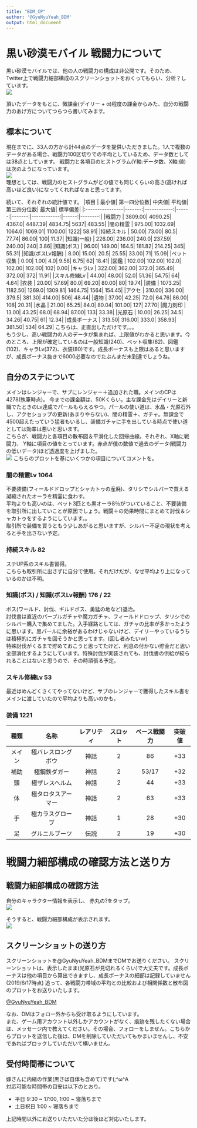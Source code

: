 ```yaml
---
title: "BDM_CP"
author: '@GyuNyuYeah_BDM'
output: html_document
---
```


# 黒い砂漠モバイル 戦闘力について
黒い砂漠モバイルでは、他の人の戦闘力の構成は非公開です。そのため、Twitter上で戦闘力細部構成のスクリーンショットをおくってもらい、分析？しています。  
![](./Images/Procedure.png)

頂いたデータをもとに、微課金(デイリー + α)程度の課金からみた、自分の戦闘力のあげ方についてつらつら書いてみます。  

## 標本について  
現在までに、33人の方から計44点のデータを提供いただきました。1人で複数のデータがある場合、戦闘力100区切りでの平均としているため、データ数としては38点としています。
戦闘力と各項目のヒストグラム(Y軸:データ数、X軸:値)は次のようになっています。  
![](./Images/Histogram.png)  
理想としては、戦闘力のヒストグラムがどの値でも同じくらいの高さ(高ければ高いほど良い)になってくれればなぁと思ってます。  
  
続いて、それぞれの統計値です。
|項目             |  最小値| 第一四分位数| 中央値|  平均値| 第三四分位数| 最大値| 標準偏差|
|:----------------|-------:|------------:|------:|-------:|------------:|------:|--------:|
|戦闘力           | 3809.00|      4090.25| 4367.0| 4487.39|      4834.75|   5637|   483.55|
|闇の精霊         |  975.00|      1032.69| 1064.0| 1069.01|      1100.00|   1222|    58.91|
|持続スキル       |   50.00|        73.00|   80.5|   77.74|        86.00|    100|    11.37|
|知識(一般)       |  226.00|       236.00|  240.0|  237.59|       240.00|    240|     3.86|
|知識(ボス)       |   96.00|       149.00|  164.5|  181.82|       214.25|    345|    55.31|
|知識(ボスLv報酬) |    8.00|        15.00|   20.5|   25.55|        33.00|     71|    15.09|
|ペット収集       |    0.00|         1.00|    4.0|    9.58|         6.75|     62|    18.41|
|図鑑             |  102.00|       102.00|  102.0|  102.00|       102.00|    102|     0.00|
|キャラLv         |  322.00|       362.00|  372.0|  365.49|       372.00|    372|    11.91|
|スキル修練Lv     |   44.00|        48.00|   52.0|   51.36|        54.75|     64|     4.64|
|衣装             |   20.00|        57.69|   80.0|   69.20|        80.00|     80|    19.74|
|装備             | 1073.25|      1182.50| 1269.0| 1309.81|      1464.75|   1564|   154.45|
|アクセ           |  310.00|       336.00|  379.5|  381.30|       414.00|    506|    48.44|
|遺物             |   37.00|        42.25|   72.0|   64.76|        86.00|    108|    20.31|
|水晶             |   21.00|        65.25|   84.0|   80.04|       101.00|    127|    27.70|
|魔力刻印         |   13.00|        43.25|   68.0|   68.94|        87.00|    133|    33.38|
|光原石           |   10.00|        26.25|   34.5|   34.26|        40.75|     61|    12.34|
|成長ボーナス     |  313.50|       316.00|  333.0|  358.93|       381.50|    534|    64.29|
こちらは、正直出しただけです。。。  
もう少し、高い戦闘力の人のデータが集まれば、上限値がわかると思います。今のところ、上限が確定しているのは一般知識(240)、ペット収集(62)、図鑑(102)、キャラLv(372)、衣装(80)です。成長ボーナスも上限はあると思いますが、成長ボーナス抜きで6000必要なのでたぶんまだ未到達でしょうね。  

## 自分のステについて  
メインはレンジャーで、サブにレンジャー＋追加された職。メインのCPは4278(執筆時点)。
今までの課金額は、50Kくらい。主な課金先はデイリーと新職でたときのLv達成でパールもらえるやつ。パールの使い道は、水晶・光原石外し、アクセショップの更新(あまりやらない)、闇の精霊＋、ガチャ。無課金で4500超えたっていう猛者もいるし、装備ガチャに手を出している時点で使い道としては効率は悪いと思います。  
こちらが、戦闘力と各項目の散布図＆平滑化した回帰曲線。それぞれ、X軸に戦闘力、  Y軸に項目の値をとっています。赤点が僕の数値で過去のデータ(戦闘力の低いデータ)ほど透過度を上げました。  
![](./Images/Scatter%20plot.png)
こちらのプロットを基にいくつかの項目についてコメントを。

### 闇の精霊Lv  1064
不要装備(フィールドドロップとシャカトゥの産廃)、タリシでシルバーで買える凝縮されたオーラを精霊に食わす。  
平均よりも高いのは、ペット3匹とも黒オーラ8％がついていること、不要装備を取引所に出していことが原因でしょう。戦闘＋の効果時間にまとめて討伐＆シャカトゥをするようにしています。。  
取引所で装備を買うともう少しあがると思いますが、シルバー不足の現状を考えると手を出さない予定。

### 持続スキル 82
ステUP系のスキル書習得。  
こちらも取引所に出さずに自分で使用。それだけだが、なぜ平均より上になっているのかは不明。  

### 知識(ボス) / 知識(ボスLv報酬)  176 / 22 
ボス(ワールド、討伐、ギルドボス、勇猛の地など)退治。  
討伐書は直近のパープルガチャや魔力ガチャ、フィールドドロップ、タリシでのシルバー購入で集めてました。入手経路としては、ガチャの比率が多かったように思います。黒パールに余裕があるわけじゃないけど、デイリーやっているうちは積極的にガチャを回そうかと思ってます。(回し者みたいｗ)  
特殊討伐がくるまで貯めておこうと思ってたけど、利息の付かない貯金だと思い全部消化するようにしています。特殊討伐が実装されても、討伐書の供給が絞られることはないと思うので、その時頑張る予定。  

### スキル修練Lv 53
最近はめんどくさくてやってないけど、サブのレンジャーで獲得したスキル書をメインに渡していたので平均よりも高いのかも。  

### 装備  1221
|種類|名称|レアリティ|スロット|ベース戦闘力|突破値|
|:-:|:-:|:-:|:-:|:-:|:-:|
|メイン|極バレスロングボウ|神話|2|86|+33|
|補助|極鋼鉄ダガー|神話|2|53/17|+32|
|頭|極ザレスヘルム|神話|2|44|+33|
|体|極タロタスアーマー|神話|2|63|+33|
|手|極カラスグローブ|神話|1|28|+30|
|足|グルニルブーツ|伝説|2|19|+30|

# 戦闘力細部構成の確認方法と送り方  
## 戦闘力細部構成の確認方法  
自分のキャラクター情報を表示し、  赤丸の<font type="bold">?</font>をタップ。  
![](./Images/HowToCheck_small.png)  

そうすると、戦闘力細部構成が表示されます。   
![](./Images/CP_details_small.png)
  

## スクリーンショットの送り方  
スクリーンショットを@GyuNyuYeah_BDMまでDMでお送りください。 スクリーンショットは、表示したまま(光原石が見切れるくらい)で大丈夫です。成長ボーナスは他の項目から算出できますし、成長ボーナスの細部は記録していません(2019/6/17時点) 
追って、各戦闘力帯域の平均との比較および相関係数と散布図のプロットをお送りいたします。  
  
<a href="https://twitter.com/messages/compose?recipient_id=423957440&ref_src=twsrc%5Etfw" class="twitter-dm-button" data-screen-name="@GyuNyuYeah_BDM" data-show-count="false">@GyuNyuYeah_BDM</a><script async src="https://platform.twitter.com/widgets.js" charset="utf-8"></script>

なお、DMはフォロー外からも受け取るようにしています。  
また、ゲーム用アカウント以外しかアカウントがなく、痕跡を残したくない場合は、メッセージ内で教えてください。その場合、フォローをしません。こちらからプロットを送信した後は、DMを削除していただいてもかまいませんし、不安であればブロックしていただいて構いません。


## 受付時間帯について  
嫁さんに内緒の作業(黒さば自体も含めて)です(;^ω^A   
対応可能な時間帯の目安は以下のとおり。
  
* 平日 9:30 ~ 17:00, 1:00 ~ 寝落ちまで
* 土日祝日 1:00 ~ 寝落ちまで  

上記時間以外にお送りいただいた分は後ほど対応いたします。  
